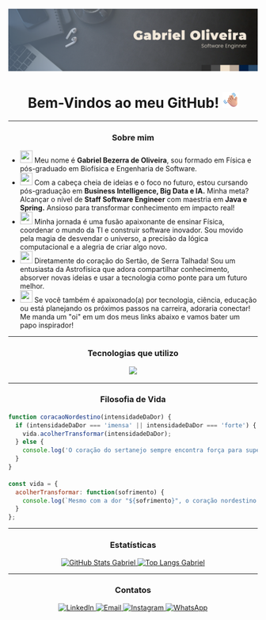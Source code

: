 ![alt text](banner.png)

<h1 align="center">
  Bem-Vindos ao meu GitHub! <img src="https://github.com/Tarikul-Islam-Anik/tarikul-islam-anik/blob/main/assets/images/Waving%20Hand%20Medium-Light%20Skin%20Tone.png?raw=true" width="32" height="32">
</h1>

---

<h3 align="center">
  Sobre mim
</h3>

- <img src="https://raw.githubusercontent.com/Tarikul-Islam-Anik/Animated-Fluent-Emojis/master/Emojis/Hand%20gestures/Hand%20with%20Fingers%20Splayed%20Light%20Skin%20Tone.png" width="25" height="25" /> Meu nome é **Gabriel Bezerra de Oliveira**, sou formado em Física e pós-graduado em Biofísica e Engenharia de Software.  
- <img src="https://raw.githubusercontent.com/Tarikul-Islam-Anik/Animated-Fluent-Emojis/master/Emojis/Hand%20gestures/Brain.png" width="25" height="25" /> Com a cabeça cheia de ideias e o foco no futuro, estou cursando pós-graduação em **Business Intelligence, Big Data e IA.** Minha meta? Alcançar o nível de **Staff Software Engineer** com maestria em **Java e Spring.** Ansioso para transformar conhecimento em impacto real!  
- <img src="https://raw.githubusercontent.com/Tarikul-Islam-Anik/Animated-Fluent-Emojis/master/Emojis/People%20with%20professions/Man%20Technologist%20Light%20Skin%20Tone.png" width="25" height="25" /> Minha jornada é uma fusão apaixonante de ensinar Física, coordenar o mundo da TI e construir software inovador. Sou movido pela magia de desvendar o universo, a precisão da lógica computacional e a alegria de criar algo novo.  
- <img src="https://raw.githubusercontent.com/Tarikul-Islam-Anik/Animated-Fluent-Emojis/master/Emojis/People%20with%20professions/Man%20Teacher%20Light%20Skin%20Tone.png" width="25" height="25" /> Diretamente do coração do Sertão, de Serra Talhada! Sou um entusiasta da Astrofísica que adora compartilhar conhecimento, absorver novas ideias e usar a tecnologia como ponte para um futuro melhor.  
- <img src="https://raw.githubusercontent.com/Tarikul-Islam-Anik/Animated-Fluent-Emojis/master/Emojis/Smilies/Left%20Speech%20Bubble.png" width="25" height="25" /> Se você também é apaixonado(a) por tecnologia, ciência, educação ou está planejando os próximos passos na carreira, adoraria conectar! Me manda um "oi" em um dos meus links abaixo e vamos bater um papo inspirador!

---

<h3 align="center">
  Tecnologias que utilizo
</h3>

<p align="center">
  <img src="https://skillicons.dev/icons?i=html,css,js,ts,react,nodejs,express,java,spring,python,mysql,postgres,mongodb,git,github,npm,docker,vscode,idea,figma" />
</p>

---

<h3 align="center">
  Filosofia de Vida
</h3>

```javascript
function coracaoNordestino(intensidadeDaDor) {
  if (intensidadeDaDor === 'imensa' || intensidadeDaDor === 'forte') {
    vida.acolherTransformar(intensidadeDaDor);
  } else {
    console.log('O coração do sertanejo sempre encontra força para superar.');
  }
}

const vida = {
  acolherTransformar: function(sofrimento) {
    console.log(`Mesmo com a dor "${sofrimento}", o coração nordestino acolhe e transforma em superação.`);
  }
};
```

---

<h3 align="center">
  Estatísticas
</h3>

<p align="center"> 
  <a href="https://github.com/gabrielboliveira-dev"> 
    <img loading="lazy" height="180em" src="https://github-readme-stats.vercel.app/api?username=gabrielboliveira-dev&show_icons=true&count_private=true&title_color=80F7D4&icon_color=9d00ff&text_color=c9d1d9&bg_color=0d1117&border_color=fff0" alt="GitHub Stats Gabriel" /> 
    <img loading="lazy" height="180em" src="https://github-readme-stats.vercel.app/api/top-langs/?username=gabrielboliveira-dev&layout=compact&langs_count=8&title_color=80F7D4&text_color=fff&bg_color=0d1117&border_color=fff0" alt="Top Langs Gabriel" /> 
  </a> 
</p>

---

<h3 align="center">
  Contatos
</h3>

<p align="center">
  <a href="https://www.linkedin.com/in/gabriel-oliveira-2040771b4/" target="_blank">
    <img src="https://img.shields.io/badge/LinkedIn-Gabriel%20Oliveira-blue?style=for-the-badge&logo=linkedin" alt="LinkedIn">
  </a>
  <a href="mailto:gabrielgbo00@gmail.com">
    <img src="https://img.shields.io/badge/E--mail-gabrielgbo00@gmail.com-red?style=for-the-badge&logo=gmail" alt="Email">
  </a>
  <a href="https://www.instagram.com/gabrielboliveira__/" target="_blank">
    <img src="https://img.shields.io/badge/Instagram-@gabrielboliveira__-purple?style=for-the-badge&logo=instagram" alt="Instagram">
  </a>
  <a href="https://wa.me/5587996296168" target="_blank">
    <img src="https://img.shields.io/badge/WhatsApp-Chat%20Comigo-25D366?style=for-the-badge&logo=whatsapp&logoColor=white" alt="WhatsApp">
  </a>
</p>
